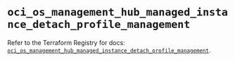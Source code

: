 # `oci_os_management_hub_managed_instance_detach_profile_management`

Refer to the Terraform Registry for docs: [`oci_os_management_hub_managed_instance_detach_profile_management`](https://registry.terraform.io/providers/oracle/oci/7.19.0/docs/resources/os_management_hub_managed_instance_detach_profile_management).
